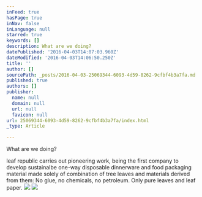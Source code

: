 ```yaml
---
inFeed: true
hasPage: true
inNav: false
inLanguage: null
starred: true
keywords: []
description: What are we doing?
datePublished: '2016-04-03T14:07:03.960Z'
dateModified: '2016-04-03T14:06:50.250Z'
title: ''
author: []
sourcePath: _posts/2016-04-03-25069344-6093-4d59-8262-9cfbf4b3a7fa.md
published: true
authors: []
publisher:
  name: null
  domain: null
  url: null
  favicon: null
url: 25069344-6093-4d59-8262-9cfbf4b3a7fa/index.html
_type: Article

---
```

What are we doing?

leaf republic carries out pioneering work, being the first company to develop sustainalbe one-way disposable dinnerware and food packaging material made solely of combination of tree leaves and materials derived from them: No glue, no chemicals, no petroleum. Only pure leaves and leaf paper.
![](https://the-grid-user-content.s3-us-west-2.amazonaws.com/0760d146-b587-49ee-8929-d40fb5c39c46.png)
![](https://the-grid-user-content.s3-us-west-2.amazonaws.com/c00eb2a2-5123-4cb5-9291-c1e221cc440e.png)
